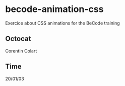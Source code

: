 # becode-animation-css

Exercice about CSS animations for the BeCode training

## Octocat

Corentin Colart

## Time

20/01/03